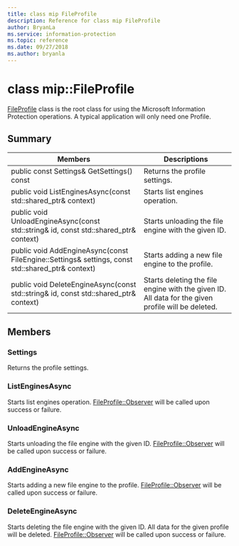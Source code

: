 ```yaml
---
title: class mip FileProfile 
description: Reference for class mip FileProfile 
author: BryanLa
ms.service: information-protection
ms.topic: reference
ms.date: 09/27/2018
ms.author: bryanla
---
```

# class mip::FileProfile 
[FileProfile](class_mip_fileprofile.md) class is the root class for using the Microsoft Information Protection operations.
A typical application will only need one Profile.
  
## Summary
 Members                        | Descriptions                                
--------------------------------|---------------------------------------------
 public const Settings& GetSettings() const  |  Returns the profile settings.
public void ListEnginesAsync(const std::shared_ptr<void>& context)  |  Starts list engines operation.
public void UnloadEngineAsync(const std::string& id, const std::shared_ptr<void>& context)  |  Starts unloading the file engine with the given ID.
public void AddEngineAsync(const FileEngine::Settings& settings, const std::shared_ptr<void>& context)  |  Starts adding a new file engine to the profile.
public void DeleteEngineAsync(const std::string& id, const std::shared_ptr<void>& context)  |  Starts deleting the file engine with the given ID. All data for the given profile will be deleted.
  
## Members
  
### Settings
Returns the profile settings.
  
### ListEnginesAsync
Starts list engines operation.
[FileProfile::Observer](class_mip_fileprofile_observer.md) will be called upon success or failure.
  
### UnloadEngineAsync
Starts unloading the file engine with the given ID.
[FileProfile::Observer](class_mip_fileprofile_observer.md) will be called upon success or failure.
  
### AddEngineAsync
Starts adding a new file engine to the profile.
[FileProfile::Observer](class_mip_fileprofile_observer.md) will be called upon success or failure.
  
### DeleteEngineAsync
Starts deleting the file engine with the given ID. All data for the given profile will be deleted.
[FileProfile::Observer](class_mip_fileprofile_observer.md) will be called upon success or failure.